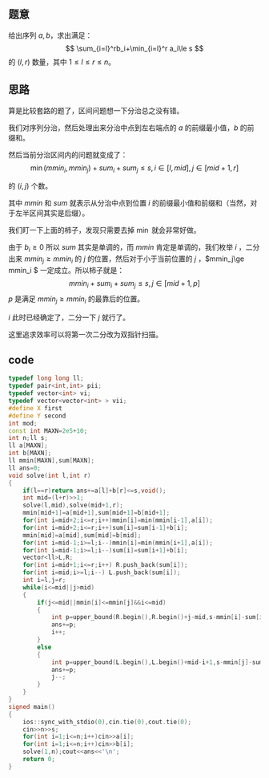 ## 题意
给出序列 $a,b$，求出满足：
$$
\sum_{i=l}^rb_i+\min_{i=l}^r a_i\le s
$$
的 $(l,r)$ 数量，其中 $1\le l\le r\le n$。
## 思路

算是比较套路的题了，区间问题想一下分治总之没有错。

我们对序列分治，然后处理出来分治中点到左右端点的 $a$ 的前缀最小值，$b$ 的前缀和。

然后当前分治区间内的问题就变成了：
$$
\min(mmin_i,mmin_j)+sum_i+sum_j\le s,i\in[l,mid],j\in[mid+1,r]
$$

的 $(i,j)$ 个数。

其中 $mmin$ 和 $sum$ 就表示从分治中点到位置 $i$ 的前缀最小值和前缀和（当然，对于左半区间其实是后缀）。

我们盯一下上面的柿子，发现只需要去掉 $\min$ 就会非常好做。

由于 $b_i\ge0$ 所以 $sum$ 其实是单调的，而 $mmin$ 肯定是单调的，我们枚举 $i$ ，二分出来 $mmin_j\ge mmin_i$ 的 $j$ 的位置，然后对于小于当前位置的 $j$ ，$mmin_j\ge mmin_i $ 一定成立。所以柿子就是：
$$
mmin_i+sum_i+sum_j\le s,j\in[mid+1,p]
$$
$p$ 是满足 $mmin_j\ge mmin_i$ 的最靠后的位置。

$i$ 此时已经确定了，二分一下 $j$ 就行了。

这里追求效率可以将第一次二分改为双指针扫描。
## code
```cpp
typedef long long ll;
typedef pair<int,int> pii;
typedef vector<int> vi;
typedef vector<vector<int> > vii; 
#define X first
#define Y second
int mod;
const int MAXN=2e5+10;
int n;ll s;
ll a[MAXN];
int b[MAXN];
ll mmin[MAXN],sum[MAXN];
ll ans=0;
void solve(int l,int r)
{
	if(l==r)return ans+=a[l]+b[r]<=s,void();
	int mid=(l+r)>>1;
	solve(l,mid),solve(mid+1,r);
	mmin[mid+1]=a[mid+1],sum[mid+1]=b[mid+1];
	for(int i=mid+2;i<=r;i++)mmin[i]=min(mmin[i-1],a[i]);
	for(int i=mid+2;i<=r;i++)sum[i]=sum[i-1]+b[i];
	mmin[mid]=a[mid],sum[mid]=b[mid];
	for(int i=mid-1;i>=l;i--)mmin[i]=min(mmin[i+1],a[i]);
	for(int i=mid-1;i>=l;i--)sum[i]=sum[i+1]+b[i];
	vector<ll>L,R;
	for(int i=mid+1;i<=r;i++) R.push_back(sum[i]);
	for(int i=mid;i>=l;i--) L.push_back(sum[i]);
	int i=l,j=r;
	while(i<=mid||j>mid)
	{
		if(j<=mid||mmin[i]<=mmin[j]&&i<=mid)
		{
			int p=upper_bound(R.begin(),R.begin()+j-mid,s-mmin[i]-sum[i])-R.begin();
			ans+=p;
			i++;
		}
		else
		{
			int p=upper_bound(L.begin(),L.begin()+mid-i+1,s-mmin[j]-sum[j])-L.begin();
			ans+=p;
			j--;
		}
	}
}
signed main()
{	
	ios::sync_with_stdio(0),cin.tie(0),cout.tie(0);
	cin>>n>>s;
	for(int i=1;i<=n;i++)cin>>a[i];
	for(int i=1;i<=n;i++)cin>>b[i];
	solve(1,n);cout<<ans<<'\n';
	return 0;
} 
```

